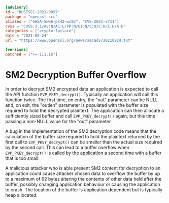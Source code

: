 ```toml
[advisory]
id = "RUSTSEC-2021-0097"
package = "openssl-src"
aliases = ["GHSA-5ww6-px42-wc85", "CVE-2021-3711"]
cvss = "CVSS:3.1/AV:N/AC:L/PR:N/UI:N/S:U/C:H/I:H/A:H"
categories = ["crypto-failure"]
date = "2021-08-24"
url = "https://www.openssl.org/news/secadv/20210824.txt"

[versions]
patched = [">= 111.16"]
```

# SM2 Decryption Buffer Overflow

In order to decrypt SM2 encrypted data an application is expected to call the
API function `EVP_PKEY_decrypt()`. Typically an application will call this
function twice. The first time, on entry, the "out" parameter can be NULL and,
on exit, the "outlen" parameter is populated with the buffer size required to
hold the decrypted plaintext. The application can then allocate a sufficiently
sized buffer and call `EVP_PKEY_decrypt()` again, but this time passing a non-NULL
value for the "out" parameter.

A bug in the implementation of the SM2 decryption code means that the
calculation of the buffer size required to hold the plaintext returned by the
first call to `EVP_PKEY_decrypt()` can be smaller than the actual size required by
the second call. This can lead to a buffer overflow when `EVP_PKEY_decrypt()` is
called by the application a second time with a buffer that is too small.

A malicious attacker who is able present SM2 content for decryption to an
application could cause attacker chosen data to overflow the buffer by up to a
maximum of 62 bytes altering the contents of other data held after the
buffer, possibly changing application behaviour or causing the application to
crash. The location of the buffer is application dependent but is typically
heap allocated.
